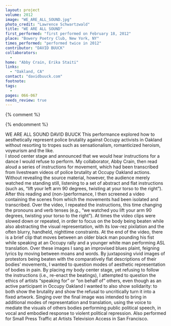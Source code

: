```yaml
---
layout: project
volume: 2012
image: "WE_ARE_ALL_SOUND.jpg"
photo_credit: "Lawrence Schwartzwald"
title: "WE ARE ALL SOUND"
first_performed: "first performed on February 18, 2012"
place: "Bowery Poetry Club, New York, NY"
times_performed: "performed twice in 2012"
contributor: "DAVID BUUCK"
collaborators: 
  - 
home: "Abby Crain, Erika Staiti"
links: 
  - "Oakland, CA"
contact: "davidbuuck.com"
footnote: 
tags: 
  - 
pages: 066-067
needs_review: true
---
```


{% comment %} 

{% endcomment %}

 WE ARE ALL SOUND 
 DAVID BUUCK 
 This performance explored how to aesthetically represent police brutality against Occupy activists in Oakland without resorting to tropes such as sensationalism, romanticized heroism, voyeurism and the like.  
 I stood center stage and announced that we would hear instructions for a dance I would refuse to perform. My collaborator, Abby Crain, then read aloud a series of instructions for movement, which had been transcribed from livestream videos of police brutality at Occupy Oakland actions. Without revealing the source material, however, the audience merely watched me standing still, listening to a set of abstract and flat instructions (such as, “lift your left arm 90 degrees, twisting at your torso to the right”). After this reading and (non-)performance, I then screened a video containing the scenes from which the movements had been isolated and transcribed. Over the video, I repeated the instructions, this time changing the pronouns and verb tenses (e.g., “we watched you lift your arm 90 degrees, twisting your torso to the right”). At times the video clips were slowed down or repeated, in order to focus on the body being beaten while also abstracting the visual representation, with its low-rez pixilation and the often blurry, handheld, nighttime constraints. At the end of the video, there is a brief clip that moves between an older black man pounding his fist while speaking at an Occupy rally and a younger white man performing ASL translation. Over these images I sang an improvised blues plaint, feigning lyrics by moving between moans and words. 
 By juxtaposing vivid images of protestors being beaten with the comparatively flat descriptions of their bodies’ movements, I wanted to question modes of aesthetic representation of bodies in pain. By placing my body center stage, yet refusing to follow the instructions (i.e., re-enact the beatings), I attempted to question the ethics of artists “speaking for” or “on behalf of” others, even though as an active participant in Occupy Oakland I wanted to also show solidarity: to both show the brutality and show the refusal to uncritically turn it into a fixed artwork. Singing over the final image was intended to bring in additional modes of representation and translation, using the voice to mediate the visuals of others bodies performing public political speech, in vocal and embodied response to violent political repression. 
 Also performed for Small Press Traffic at Artists Television Access in San Francisco.  
